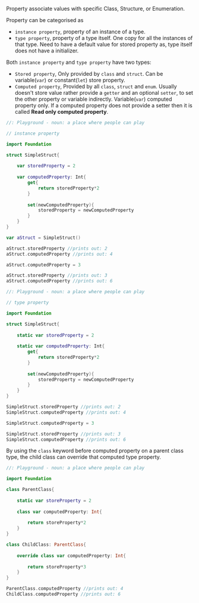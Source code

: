 Property associate values with specific Class, Structure, or Enumeration.

Property can be categorised as 
+ `instance property`, property of an instance of a type.
+ `type property`, property of a type itself. One copy for all the instances of that type. Need to have a default value for stored property as, type itself does not have a initializer.

Both `instance property` and `type property` have two types:
- `Stored property`, Only provided by `class` and `struct`. Can be variable(`var`) or constant(`let`) store property.
- `Computed property`, Provided by all `class`, `struct` and `enum`. Usually doesn't store value rather provide a `getter` and an optional `setter`, to set the other property or variable indirectly. Variable(`var`) computed property only. If a computed property does not provide a setter then it is called **Read only computed property**.

```swift
//: Playground - noun: a place where people can play

// instance property

import Foundation

struct SimpleStruct{
    
    var storedProperty = 2
    
    var computedProperty: Int{
        get{
            return storedProperty*2
        }
        
        set(newComputedProperty){
            storedProperty = newComputedProperty
        }
    }
}

var aStruct = SimpleStruct()

aStruct.storedProperty //prints out: 2
aStruct.computedProperty //prints out: 4

aStruct.computedProperty = 3

aStruct.storedProperty //prints out: 3
aStruct.computedProperty //prints out: 6
```

```swift
//: Playground - noun: a place where people can play

// type property

import Foundation

struct SimpleStruct{
    
    static var storedProperty = 2
    
    static var computedProperty: Int{
        get{
            return storedProperty*2
        }
        
        set(newComputedProperty){
            storedProperty = newComputedProperty
        }
    }
}

SimpleStruct.storedProperty //prints out: 2
SimpleStruct.computedProperty //prints out: 4

SimpleStruct.computedProperty = 3

SimpleStruct.storedProperty //prints out: 3
SimpleStruct.computedProperty //prints out: 6
```
By using the `class` keyword before computed property on a parent class type, the child class can override that computed type property.
```swift
//: Playground - noun: a place where people can play

import Foundation

class ParentClass{
    
    static var storeProperty = 2
    
    class var computedProperty: Int{
    
        return storeProperty*2
    }
}

class ChildClass: ParentClass{
    
    override class var computedProperty: Int{
        
        return storeProperty*3
    }
}

ParentClass.computedProperty //prints out: 4
ChildClass.computedProperty //prints out: 6
```
